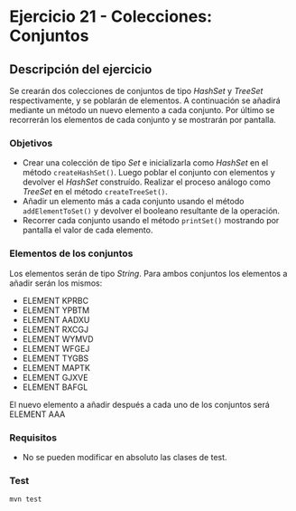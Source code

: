 # Ejercicio 21 - Colecciones: Conjuntos
## Descripción del ejercicio
Se crearán dos colecciones de conjuntos de tipo *HashSet* y *TreeSet* respectivamente, y se poblarán de elementos.
A continuación se añadirá mediante un método un nuevo elemento a cada conjunto.
Por último se recorrerán los elementos de cada conjunto y se mostrarán por pantalla.

### Objetivos
* Crear una colección de tipo *Set* e inicializarla como *HashSet* en el método ``createHashSet()``. Luego poblar el conjunto con 
  elementos y devolver el *HashSet* construído. Realizar el proceso análogo como *TreeSet* en el método ``createTreeSet()``.
* Añadir un elemento más a cada conjunto usando el método ``addElementToSet()`` y devolver el booleano resultante de la operación.
* Recorrer cada conjunto usando el método ``printSet()`` mostrando por pantalla el valor de cada elemento.

### Elementos de los conjuntos
Los elementos serán de tipo *String*. Para ambos conjuntos los elementos a añadir serán los mismos:
* ELEMENT KPRBC
* ELEMENT YPBTM
* ELEMENT AADXU
* ELEMENT RXCGJ
* ELEMENT WYMVD
* ELEMENT WFGEJ
* ELEMENT TYGBS
* ELEMENT MAPTK
* ELEMENT GJXVE
* ELEMENT BAFGL

El nuevo elemento a añadir después a cada uno de los conjuntos será ELEMENT AAA

### Requisitos
* No se pueden modificar en absoluto las clases de test.

### Test

```
mvn test
```